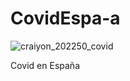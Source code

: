 # CovidEspa-a

![craiyon_202250_covid](https://user-images.githubusercontent.com/98030137/234826674-b435d8b5-89db-4a0e-9ca2-5fee4c48f14f.png)


Covid en España

